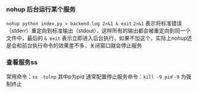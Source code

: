 ### nohup 后台运行某个服务
`nohup python index.py > backend.log 2>&1 & exit`
`2>&1` 表示将标准错误（stderr）重定向到标准输出（stdout），这样所有的输出都会被重定向到同一个文件中，最后的 `& exit` 表示立即进入后台执行，如果不加这个，实际上nohup还是会和前台执行命令的效果差不多，关闭窗口就会停止服务
### 查看服务ss
常用命令：`ss -tulnp` 其中p为pid
通常配置停止服务命令：`kill -9 pid` `-9` 为强制终止